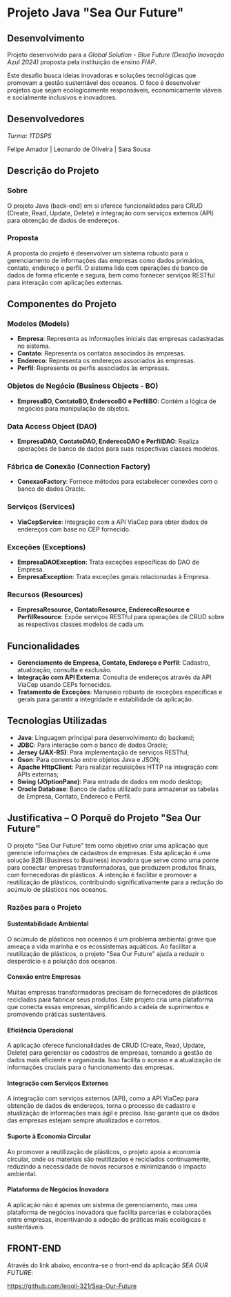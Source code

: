 # Projeto Java "Sea Our Future"

## Desenvolvimento
Projeto desenvolvido para a *Global Solution - Blue Future (Desafio Inovação Azul 2024)* proposta pela instituição de ensino *FIAP*. 

Este desafio busca ideias inovadoras e soluções tecnológicas que promovam a gestão sustentável dos oceanos. O foco é desenvolver projetos que sejam ecologicamente responsáveis, economicamente viáveis e socialmente inclusivos e inovadores.

## Desenvolvedores
_Turma: 1TDSPS_

Felipe Amador | Leonardo de Oliveira | Sara Sousa 


## Descrição do Projeto

### Sobre
O projeto Java (back-end) em si oferece funcionalidades para CRUD (Create, Read, Update, Delete) e integração com serviços externos (API) para obtenção de dados de endereços.

### Proposta
A proposta do projeto é desenvolver um sistema robusto para o gerenciamento de informações das empresas como dados primários, contato, endereço e perfil. O sistema lida com operações de banco de dados de forma eficiente e segura, bem como fornecer serviços RESTful para interação com aplicações externas.

## Componentes do Projeto

### Modelos (Models)
- **Empresa**: Representa as informações iniciais das empresas cadastradas no sistema.
- **Contato**: Representa os contatos associados às empresas.
- **Endereco**: Representa os endereços associados às empresas.
- **Perfil**: Representa os perfis associados às empresas.

### Objetos de Negócio (Business Objects - BO)
- **EmpresaBO, ContatoBO, EnderecoBO e PerfilBO**: Contém a lógica de negócios para manipulação de objetos.

### Data Access Object (DAO)
- **EmpresaDAO, ContatoDAO, EnderecoDAO e PerfilDAO**: Realiza operações de banco de dados para suas respectivas classes modelos.

### Fábrica de Conexão (Connection Factory)
- **ConexaoFactory**: Fornece métodos para estabelecer conexões com o banco de dados Oracle.

### Serviços (Services)
- **ViaCepService**: Integração com a API ViaCep para obter dados de endereços com base no CEP fornecido.

### Exceções (Exceptions)
- **EmpresaDAOException**: Trata exceções específicas do DAO de Empresa.
- **EmpresaException**: Trata exceções gerais relacionadas à Empresa.

### Recursos (Resources)
- **EmpresaResource, ContatoResource, EnderecoResource e PerfilResource**: Expõe serviços RESTful para operações de CRUD sobre as respectivas classes modelos de cada um.

## Funcionalidades
- **Gerenciamento de Empresa, Contato, Endereço e Perfil**: Cadastro, atualização, consulta e exclusão.
- **Integração com API Externa**: Consulta de endereços através da API ViaCep usando CEPs fornecidos.
- **Tratamento de Exceções**: Manuseio robusto de exceções específicas e gerais para garantir a integridade e estabilidade da aplicação.

## Tecnologias Utilizadas
- **Java**: Linguagem principal para desenvolvimento do backend;
- **JDBC**: Para interação com o banco de dados Oracle;
- **Jersey (JAX-RS)**: Para implementação de serviços RESTful;
- **Gson**: Para conversão entre objetos Java e JSON;
- **Apache HttpClient**: Para realizar requisições HTTP na integração com APIs externas;
- **Swing (JOptionPane)**: Para entrada de dados em modo desktop;
- **Oracle Database**: Banco de dados utilizado para armazenar as tabelas de Empresa, Contato, Endereco e Perfil.

## Justificativa – O Porquê do Projeto "Sea Our Future"
O projeto "Sea Our Future" tem como objetivo criar uma aplicação que gerencie informações de cadastros de empresas. Esta aplicação é uma solução B2B (Business to Business) inovadora que serve como uma ponte para conectar empresas transformadoras, que produzem produtos finais, com fornecedoras de plásticos. A intenção é facilitar e promover a reutilização de plásticos, contribuindo significativamente para a redução do acúmulo de plásticos nos oceanos.

### Razões para o Projeto

#### Sustentabilidade Ambiental
O acúmulo de plásticos nos oceanos é um problema ambiental grave que ameaça a vida marinha e os ecossistemas aquáticos. Ao facilitar a reutilização de plásticos, o projeto "Sea Our Future" ajuda a reduzir o desperdício e a poluição dos oceanos.

#### Conexão entre Empresas
Muitas empresas transformadoras precisam de fornecedores de plásticos reciclados para fabricar seus produtos. Este projeto cria uma plataforma que conecta essas empresas, simplificando a cadeia de suprimentos e promovendo práticas sustentáveis.

#### Eficiência Operacional
A aplicação oferece funcionalidades de CRUD (Create, Read, Update, Delete) para gerenciar os cadastros de empresas, tornando a gestão de dados mais eficiente e organizada. Isso facilita o acesso e a atualização de informações cruciais para o funcionamento das empresas.

#### Integração com Serviços Externos
A integração com serviços externos (API), como a API ViaCep para obtenção de dados de endereços, torna o processo de cadastro e atualização de informações mais ágil e preciso. Isso garante que os dados das empresas estejam sempre atualizados e corretos.

#### Suporte à Economia Circular
Ao promover a reutilização de plásticos, o projeto apoia a economia circular, onde os materiais são reutilizados e reciclados continuamente, reduzindo a necessidade de novos recursos e minimizando o impacto ambiental.

#### Plataforma de Negócios Inovadora
A aplicação não é apenas um sistema de gerenciamento, mas uma plataforma de negócios inovadora que facilita parcerias e colaborações entre empresas, incentivando a adoção de práticas mais ecológicas e sustentáveis.

## FRONT-END
Através do link abaixo, encontra-se o front-end da aplicação *SEA OUR FUTURE*:

https://github.com/leooli-321/Sea-Our-Future

